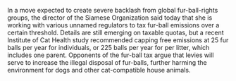 In a move expected to create severe backlash from global fur-ball-rights groups, the director of the Siamese Organization said today that she is working with various unnamed regulators to tax fur-ball emissions over a certain threshold. Details are still emerging on taxable quotas, but a recent Institute of Cat Health study recommended capping free emissions at 25 fur balls per year for individuals, or 225 balls per year for per litter, which includes one parent. Opponents of the fur-ball tax argue that levies will serve to increase the illegal disposal of fur-balls, further harming the environment for dogs and other cat-compatible house animals.
